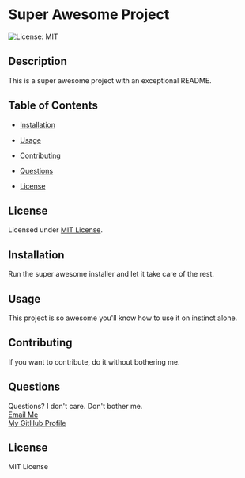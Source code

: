 
  # Super Awesome Project
  ![License: MIT](https://img.shields.io/badge/License-MIT-yellow.svg)  

  ## Description
  This is a super awesome project with an exceptional README.

  ## Table of Contents
  - [Installation](#installation)
  - [Usage](#usage)
  - [Contributing](#contributing)
  
  - [Questions](#questions)
  - [License](#license)

  
  ## License
  Licensed under [MIT License](https://opensource.org/licenses/MIT).
  

  ## Installation
  Run the super awesome installer and let it take care of the rest.
  
  ## Usage
  This project is so awesome you'll know how to use it on instinct alone.
  
  ## Contributing
  If you want to contribute, do it without bothering me.
  
  
  
  ## Questions  
  Questions? I don't care. Don't bother me.  
  [Email Me](mailto:dont@bother.me)  
  [My GitHub Profile](https://github.com/fjellioapsneee)
  
  ## License
  MIT License
    
  